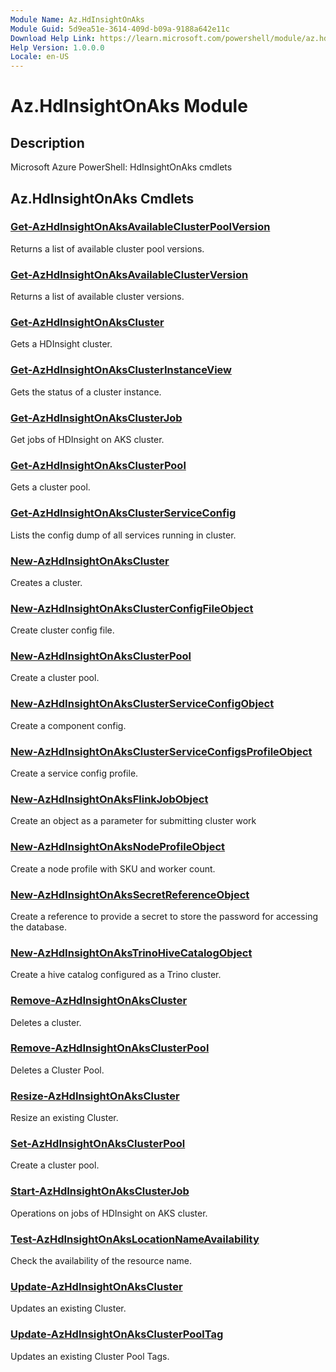 ```yaml
---
Module Name: Az.HdInsightOnAks
Module Guid: 5d9ea51e-3614-409d-b09a-9188a642e11c
Download Help Link: https://learn.microsoft.com/powershell/module/az.hdinsightonaks
Help Version: 1.0.0.0
Locale: en-US
---
```


# Az.HdInsightOnAks Module
## Description
Microsoft Azure PowerShell: HdInsightOnAks cmdlets

## Az.HdInsightOnAks Cmdlets
### [Get-AzHdInsightOnAksAvailableClusterPoolVersion](Get-AzHdInsightOnAksAvailableClusterPoolVersion.md)
Returns a list of available cluster pool versions.

### [Get-AzHdInsightOnAksAvailableClusterVersion](Get-AzHdInsightOnAksAvailableClusterVersion.md)
Returns a list of available cluster versions.

### [Get-AzHdInsightOnAksCluster](Get-AzHdInsightOnAksCluster.md)
Gets a HDInsight cluster.

### [Get-AzHdInsightOnAksClusterInstanceView](Get-AzHdInsightOnAksClusterInstanceView.md)
Gets the status of a cluster instance.

### [Get-AzHdInsightOnAksClusterJob](Get-AzHdInsightOnAksClusterJob.md)
Get jobs of HDInsight on AKS cluster.

### [Get-AzHdInsightOnAksClusterPool](Get-AzHdInsightOnAksClusterPool.md)
Gets a cluster pool.

### [Get-AzHdInsightOnAksClusterServiceConfig](Get-AzHdInsightOnAksClusterServiceConfig.md)
Lists the config dump of all services running in cluster.

### [New-AzHdInsightOnAksCluster](New-AzHdInsightOnAksCluster.md)
Creates a cluster.

### [New-AzHdInsightOnAksClusterConfigFileObject](New-AzHdInsightOnAksClusterConfigFileObject.md)
Create cluster config file.

### [New-AzHdInsightOnAksClusterPool](New-AzHdInsightOnAksClusterPool.md)
Create a cluster pool.

### [New-AzHdInsightOnAksClusterServiceConfigObject](New-AzHdInsightOnAksClusterServiceConfigObject.md)
Create a component config.

### [New-AzHdInsightOnAksClusterServiceConfigsProfileObject](New-AzHdInsightOnAksClusterServiceConfigsProfileObject.md)
Create a service config profile.

### [New-AzHdInsightOnAksFlinkJobObject](New-AzHdInsightOnAksFlinkJobObject.md)
Create an object as a parameter for submitting cluster work

### [New-AzHdInsightOnAksNodeProfileObject](New-AzHdInsightOnAksNodeProfileObject.md)
Create a node profile with SKU and worker count.

### [New-AzHdInsightOnAksSecretReferenceObject](New-AzHdInsightOnAksSecretReferenceObject.md)
Create a reference to provide a secret to store the password for accessing the database.

### [New-AzHdInsightOnAksTrinoHiveCatalogObject](New-AzHdInsightOnAksTrinoHiveCatalogObject.md)
Create a hive catalog configured as a Trino cluster.

### [Remove-AzHdInsightOnAksCluster](Remove-AzHdInsightOnAksCluster.md)
Deletes a cluster.

### [Remove-AzHdInsightOnAksClusterPool](Remove-AzHdInsightOnAksClusterPool.md)
Deletes a Cluster Pool.

### [Resize-AzHdInsightOnAksCluster](Resize-AzHdInsightOnAksCluster.md)
Resize an existing Cluster.

### [Set-AzHdInsightOnAksClusterPool](Set-AzHdInsightOnAksClusterPool.md)
Create a cluster pool.

### [Start-AzHdInsightOnAksClusterJob](Start-AzHdInsightOnAksClusterJob.md)
Operations on jobs of HDInsight on AKS cluster.

### [Test-AzHdInsightOnAksLocationNameAvailability](Test-AzHdInsightOnAksLocationNameAvailability.md)
Check the availability of the resource name.

### [Update-AzHdInsightOnAksCluster](Update-AzHdInsightOnAksCluster.md)
Updates an existing Cluster.

### [Update-AzHdInsightOnAksClusterPoolTag](Update-AzHdInsightOnAksClusterPoolTag.md)
Updates an existing Cluster Pool Tags.

